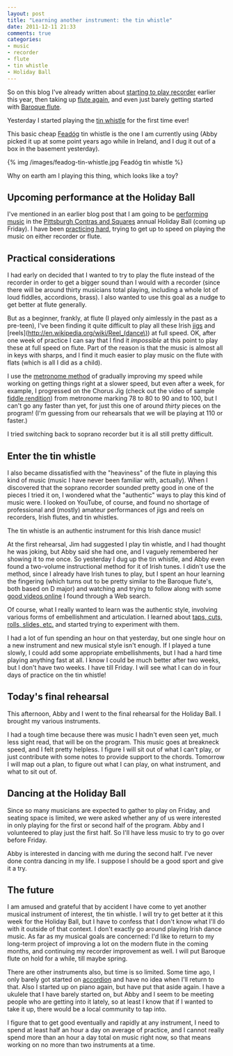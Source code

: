 ```yaml
---
layout: post
title: "Learning another instrument: the tin whistle"
date: 2011-12-11 21:33
comments: true
categories:
- music
- recorder
- flute
- tin whistle
- Holiday Ball
---
```

So on this blog I've already written about [starting to play recorder](http://franklinchen.com/blog/categories/recorder/) earlier this year, then taking up [flute again](http://franklinchen.com/blog/categories/flute/), and even just barely getting started with [Baroque flute](http://franklinchen.com/blog/categories/baroque-flute/).

Yesterday I started playing the [tin whistle](http://en.wikipedia.org/wiki/Tin_whistle) for the first time ever!

This basic cheap [Feadóg](http://www.feadog.ie/) tin whistle is the one I am currently using (Abby picked it up at some point years ago while in Ireland, and I dug it out of a box in the basement yesterday).

{% img /images/feadog-tin-whistle.jpg Feadóg tin whistle %}

Why on earth am I playing this thing, which looks like a toy?

<!--more-->

## Upcoming performance at the Holiday Ball

I've mentioned in an earlier blog post that I am going to be [performing music](http://franklinchen.com/blog/2011/12/01/im-going-to-perform-music-much-sooner-than-i-expected-monday/) in the [Pittsburgh Contras and Squares](http://pittsburghcontra.org/) annual Holiday Ball (coming up Friday). I have been [practicing hard](http://franklinchen.com/blog/2011/12/05/busy-evening-performing-at-phipps-followed-by-rehearsal-for-another-gig/), trying to get up to speed on playing the music on either recorder or flute.

## Practical considerations

I had early on decided that I wanted to try to play the flute instead of the recorder in order to get a bigger sound than I would with a recorder (since there will be around thirty musicians total playing, including a whole lot of loud fiddles, accordions, brass). I also wanted to use this goal as a nudge to get better at flute generally.

But as a beginner, frankly, at flute (I played only aimlessly in the past as a pre-teen), I've been finding it quite difficult to play all these Irish [jigs](http://en.wikipedia.org/wiki/Jig) and [reels](http://en.wikipedia.org/wiki/Reel_(dance\)) at full speed. OK, after one week of practice I can say that I find it *impossible* at this point to play these at full speed on flute. Part of the reason is that the music is almost all in keys with sharps, and I find it much easier to play music on the flute with flats (which is all I did as a child).

I use the [metronome method](http://franklinchen.com/2011/09/29/a-musicians-best-friend/) of gradually improving my speed while working on getting things right at a slower speed, but even after a week, for example, I progressed on the Chorus Jig (check out the video of sample [fiddle rendition](http://www.youtube.com/watch?v=69BzrCkEvdU)) from metronome marking 78 to 80 to 90 and to 100, but I can't go any faster than yet, for just this one of around *thirty* pieces on the program! (I'm guessing from our rehearsals that we will be playing at 110 or faster.)

I tried switching back to soprano recorder but it is all still pretty difficult.

## Enter the tin whistle

I also became dissatisfied with the "heaviness" of the flute in playing this kind of music (music I have never been familiar with, actually). When I discovered that the soprano recorder sounded pretty good in one of the pieces I tried it on, I wondered what the "authentic" ways to play this kind of music were. I looked on YouTube, of course, and found no shortage of professional and (mostly) amateur performances of jigs and reels on recorders, Irish flutes, and tin whistles.

The tin whistle is an authentic instrument for this Irish dance music!

At the first rehearsal, Jim had suggested I play tin whistle, and I had thought he was joking, but Abby said she had one, and I vaguely remembered her showing it to me once. So yesterday I dug up the tin whistle, and Abby even found a two-volume instructional method for it of Irish tunes. I didn't use the method, since I already have Irish tunes to play, but I spent an hour learning the fingering (which turns out to be pretty similar to the Baroque flute's, both based on D major) and watching and trying to follow along with some [good videos online](http://www.whistletutor.com/) I found through a Web search.

Of course, what I really wanted to learn was the authentic style, involving various forms of embellishment and articulation. I learned about [taps, cuts, rolls, slides, etc.](http://www.whistletutor.com/lessons/intermediate) and started trying to experiment with them.

I had a lot of fun spending an hour on that yesterday, but one single hour on a new instrument and new musical style isn't enough. If I played a tune slowly, I could add some appropriate embellishments, but I had a hard time playing anything fast at all. I know I could be much better after two weeks, but I don't have two weeks. I have till Friday. I will see what I can do in four days of practice on the tin whistle!

## Today's final rehearsal

This afternoon, Abby and I went to the final rehearsal for the Holiday Ball. I brought my various instruments.

I had a tough time because there was music I hadn't even seen yet, much less sight read, that will be on the program. This music goes at breakneck speed, and I felt pretty helpless. I figure I will sit out of what I can't play, or just contribute with some notes to provide support to the chords. Tomorrow I will map out a plan, to figure out what I can play, on what instrument, and what to sit out of.

## Dancing at the Holiday Ball

Since so many musicians are expected to gather to play on Friday, and seating space is limited, we were asked whether any of us were interested in only playing for the first or second half of the program. Abby and I volunteered to play just the first half. So I'll have less music to try to go over before Friday.

Abby is interested in dancing with me during the second half. I've never done contra dancing in my life. I suppose I should be a good sport and give it a try.

## The future

I am amused and grateful that by accident I have come to yet another musical instrument of interest, the tin whistle. I will try to get better at it this week for the Holiday Ball, but I have to confess that I don't know what I'll do with it outside of that context. I don't exactly go around playing Irish dance music. As far as my musical goals are concerned: I'd like to return to my long-term project of improving a lot on the modern flute in the coming months, and continuing my recorder improvement as well. I will put Baroque flute on hold for a while, till maybe spring.

There are other instruments also, but time is so limited. Some time ago, I only barely got started on [accordion](http://franklinchen.com/blog/categories/accordion/) and have no idea when I'll return to that. Also I started up on piano again, but have put that aside again. I have a ukulele that I have barely started on, but Abby and I seem to be meeting people who are getting into it lately, so at least I know that if I wanted to take it up, there would be a local community to tap into.

I figure that to get good eventually and rapidly at any instrument, I need to spend at least half an hour a day on average of practice, and I cannot really spend more than an hour a day total on music right now, so that means working on no more than two instruments at a time.
